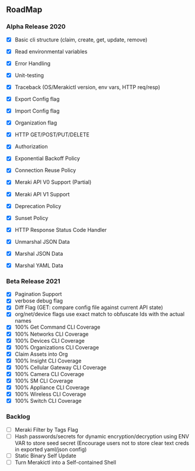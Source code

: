 ## RoadMap

### Alpha Release 2020
- [x] Basic cli structure (claim, create, get, update, remove)
- [x] Read environmental variables
- [x] Error Handling
- [x] Unit-testing

- [x] Traceback (OS/Merakictl version, env vars, HTTP req/resp)
- [x] Export Config flag
- [x] Import Config flag
- [x] Organization flag

- [x] HTTP GET/POST/PUT/DELETE 
- [x] Authorization
- [x] Exponential Backoff Policy
- [x] Connection Reuse Policy
- [x] Meraki API V0 Support (Partial)
- [x] Meraki API V1 Support
- [x] Deprecation Policy
- [x] Sunset Policy
- [x] HTTP Response Status Code Handler
- [x] Unmarshal JSON Data
- [x] Marshal JSON Data
- [x] Marshal YAML Data

### Beta Release 2021
- [x] Pagination Support
- [x] verbose debug flag
- [x] Diff Flag (GET: compare config file against current API state)
- [x] org/net/device flags use exact match to obfuscate Ids with the actual names
- [x] 100% Get Command CLI Coverage
- [x] 100% Networks CLI Coverage
- [x] 100% Devices CLI Coverage
- [x] 100% Organizations CLI Coverage
- [x] Claim Assets into Org
- [x] 100% Insight CLI Coverage
- [x] 100% Cellular Gateway CLI Coverage
- [x] 100% Camera CLI Coverage
- [x] 100% SM CLI Coverage
- [x] 100% Appliance CLI Coverage
- [x] 100% Wireless CLI Coverage
- [x] 100% Switch CLI Coverage

### Backlog
- [ ] Meraki Filter by Tags Flag 
- [ ] Hash passwords/secrets for dynamic encryption/decryption using ENV VAR to store seed secret (Encourage users not to store clear text creds in exported yaml/json config)
- [ ] Static Binary Self Update
- [ ] Turn Merakictl into a Self-contained Shell